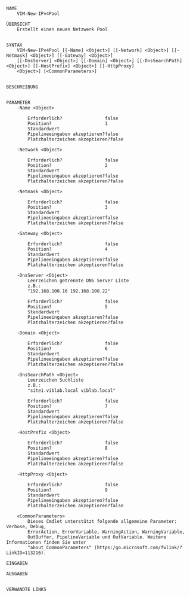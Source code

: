 ﻿```

NAME
    VIM-New-IPv4Pool
    
ÜBERSICHT
    Erstellt einen neuen Netzwerk Pool
    
    
SYNTAX
    VIM-New-IPv4Pool [[-Name] <Object>] [[-Network] <Object>] [[-Netmask] <Object>] [[-Gateway] <Object>] 
    [[-DnsServer] <Object>] [[-Domain] <Object>] [[-DnsSearchPath] <Object>] [[-HostPrefix] <Object>] [[-HttpProxy] 
    <Object>] [<CommonParameters>]
    
    
BESCHREIBUNG
    

PARAMETER
    -Name <Object>
        
        Erforderlich?                false
        Position?                    1
        Standardwert                 
        Pipelineeingaben akzeptieren?false
        Platzhalterzeichen akzeptieren?false
        
    -Network <Object>
        
        Erforderlich?                false
        Position?                    2
        Standardwert                 
        Pipelineeingaben akzeptieren?false
        Platzhalterzeichen akzeptieren?false
        
    -Netmask <Object>
        
        Erforderlich?                false
        Position?                    3
        Standardwert                 
        Pipelineeingaben akzeptieren?false
        Platzhalterzeichen akzeptieren?false
        
    -Gateway <Object>
        
        Erforderlich?                false
        Position?                    4
        Standardwert                 
        Pipelineeingaben akzeptieren?false
        Platzhalterzeichen akzeptieren?false
        
    -DnsServer <Object>
        Leerzeichen getrennte DNS Server Liste
        z.B.:
        "192.168.100.16 192.168.100.22"
        
        Erforderlich?                false
        Position?                    5
        Standardwert                 
        Pipelineeingaben akzeptieren?false
        Platzhalterzeichen akzeptieren?false
        
    -Domain <Object>
        
        Erforderlich?                false
        Position?                    6
        Standardwert                 
        Pipelineeingaben akzeptieren?false
        Platzhalterzeichen akzeptieren?false
        
    -DnsSearchPath <Object>
        Leerzeichen Suchliste
        z.B.:
        "site1.viblab.local viblab.local"
        
        Erforderlich?                false
        Position?                    7
        Standardwert                 
        Pipelineeingaben akzeptieren?false
        Platzhalterzeichen akzeptieren?false
        
    -HostPrefix <Object>
        
        Erforderlich?                false
        Position?                    8
        Standardwert                 
        Pipelineeingaben akzeptieren?false
        Platzhalterzeichen akzeptieren?false
        
    -HttpProxy <Object>
        
        Erforderlich?                false
        Position?                    9
        Standardwert                 
        Pipelineeingaben akzeptieren?false
        Platzhalterzeichen akzeptieren?false
        
    <CommonParameters>
        Dieses Cmdlet unterstützt folgende allgemeine Parameter: Verbose, Debug,
        ErrorAction, ErrorVariable, WarningAction, WarningVariable,
        OutBuffer, PipelineVariable und OutVariable. Weitere Informationen finden Sie unter 
        "about_CommonParameters" (https:/go.microsoft.com/fwlink/?LinkID=113216). 
    
EINGABEN
    
AUSGABEN
    
    
VERWANDTE LINKS



```

